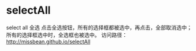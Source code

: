 # selectAll
select all
全选
点击全选按钮，所有的选择框都被选中，再点击，全部取消选中；
所有的选择框选中时，全选框也被选中。
访问路径：http://missbean.github.io/selectAll
